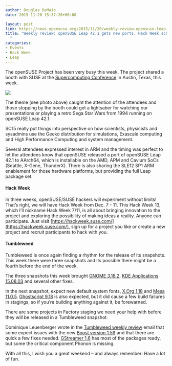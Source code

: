 ```yaml
---
author: Douglas DeMaio
date: 2015-11-20 15:37:26+00:00

layout: post
link: https://news.opensuse.org/2015/11/20/weekly-review-opensuse-leap-42-1-gets-new-ports-hack-week-scheduled/
title: "Weekly review: openSUSE Leap 42.1 gets new ports, Hack Week scheduled\
  "
categories:
- Events
- Hack Week
- Leap
---
```

The openSUSE Project has been very busy this week. The project shared a booth with SUSE at the [Supercomputing Conference](http://sc15.supercomputing.org) in Austin, Texas, this week. 

[![](https://pbs.twimg.com/media/CUIBhOEUwAA0MNC.jpg:small)](https://pbs.twimg.com/media/CUIBhOEUwAA0MNC.jpg:large)

The theme (see photo above) caught the attention of the attendees and those stopping by the booth could get a lightsaber for watching our presentations or playing a retro Sega Star Wars from 1994 running on openSUSE Leap 42.1.

SC15 really put things into perspective on how scientists, physicists and sysadmins use the Geeko distribution for simulations, Exascale computing and High Performance Computing and system management.

Several attendees expressed interest in ARM and the timing was perfect to let the attendees know that openSUSE released a port of openSUSE Leap 42.1 to AArch64, which is installable on the AMD, APM and Cavium SoCs (Seattle, X-Gene, ThunderX). There is also sharing the SLE12 SP1 ARM enablement for those hardware platforms, but providing the full Leap package set.


#### Hack Week


In three weeks, openSUSE/SUSE hackers will experiment without limits! That’s right, we will have Hack Week from Dec. 7 - 11. This Hack Week 13, which I’ll nickname Hack Week 7/11, is all about bringing innovation to the project and exploring the possibility of making ideas a reality. Anyone can participate. Just visit [https://hackweek.suse.com/](https://hackweek.suse.com/), sign up for a project you like or create a new project and recruit participants to hack with you.


#### Tumbleweed


Tumbleweed is once again finding a rhythm for the release of its snapshots. This week there were three snapshots and its possible there might be a fourth before the end of the week.

The three snapshots this week brought [GNOME 3.18.2](https://mail.gnome.org/archives/gnome-announce-list/2015-November/msg00008.html), [KDE Applications 15.08.03](https://techbase.kde.org/Schedules/Applications/15.08_Release_Schedule#Tuesday.2C_November_10.2C_2015:_KDE_Applications_15.08.3_release) and several other fixes.

In the next snapshot, expect new default system fonts, [X.Org 1.18](http://www.phoronix.com/scan.php?page=news_item&px=Xorg-Server-1.18) and [Mesa 11.0.5](//news.softpedia.com/news/mesa-11-0-5-3d-graphics-library-patches-intel-and-nouveau-video-drivers-more-496049.shtml). [Ghostscript 9.18](http://www.ghostscript.com/doc/9.18/News.htm) is also expected, but it did cause a few build failures in stagings, so if you’re building anything against it, be forewarned.

There are some projects in Factory staging we need your help with before they will be released in a Tumbleweed snapshot.

Dominique Leuenberger wrote in the [Tumbleweed weekly review](http://lists.opensuse.org/opensuse-factory/2015-11/msg00550.html) email that some expect issues with the new [Boost version 1.59](http://www.boost.org/users/history/version_1_59_0.html) and that there are quick a few fixes needed. [GStreamer 1.6](http://gstreamer.freedesktop.org/releases/1.6/) has most of the packages ready, but some the critical component Phonon is missing. 

With all this, I wish you a great weekend – and always remember: Have a
lot of fun.		
